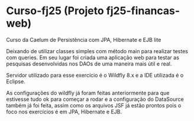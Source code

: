 # Curso-fj25 (Projeto fj25-financas-web)
Curso da Caelum de Persistência com JPA, Hibernate e EJB lite

Deixando de utilizar classes simples com método main para realizar testes com queries. Em seu lugar foi criada uma aplicação web para testar as pesquisas desenvolvidas nos DAOs de uma maneira mais útil e real.

Servidor utilizado para esse exercício é o Wildfly 8.x e a IDE utilizada é o Eclipse.

As configurações do wildfly já foram feitas anteriormente para que estivesse tudo ok para começar a rodar e a configuração do DataSource também já foi feita, assim como os arquivos JSF já estão prontos pois o foco nos exercícios é em JPA, Hibernate e EJB.
